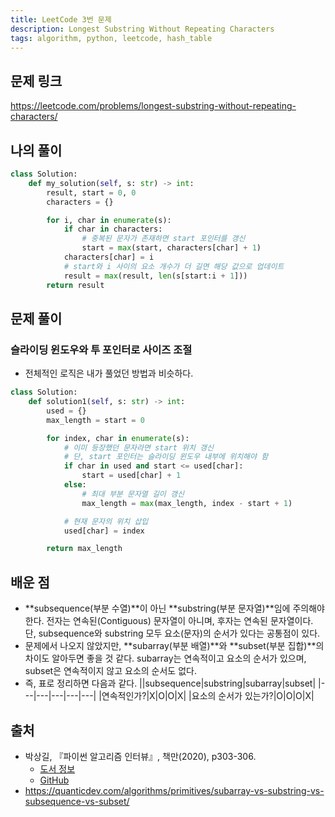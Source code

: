 ```yaml
---
title: LeetCode 3번 문제
description: Longest Substring Without Repeating Characters
tags: algorithm, python, leetcode, hash_table
---
```


## 문제 링크

https://leetcode.com/problems/longest-substring-without-repeating-characters/

## 나의 풀이

```python
class Solution:
    def my_solution(self, s: str) -> int:
        result, start = 0, 0
        characters = {}

        for i, char in enumerate(s):
            if char in characters:
                # 중복된 문자가 존재하면 start 포인터를 갱신
                start = max(start, characters[char] + 1)
            characters[char] = i
            # start와 i 사이의 요소 개수가 더 길면 해당 값으로 업데이트
            result = max(result, len(s[start:i + 1]))
        return result
```

## 문제 풀이

### 슬라이딩 윈도우와 투 포인터로 사이즈 조절

- 전체적인 로직은 내가 풀었던 방법과 비슷하다.

```python
class Solution:
    def solution1(self, s: str) -> int:
        used = {}
        max_length = start = 0

        for index, char in enumerate(s):
            # 이미 등장했던 문자라면 start 위치 갱신
            # 단, start 포인터는 슬라이딩 윈도우 내부에 위치해야 함
            if char in used and start <= used[char]:
                start = used[char] + 1
            else:
                # 최대 부분 문자열 길이 갱신
                max_length = max(max_length, index - start + 1)

            # 현재 문자의 위치 삽입
            used[char] = index

        return max_length
```

## 배운 점

- **subsequence(부분 수열)**이 아닌 **substring(부분 문자열)**임에 주의해야 한다. 전자는 연속된(Contiguous) 문자열이 아니며, 후자는 연속된 문자열이다. 단, subsequence와 substring 모두 요소(문자)의 순서가 있다는 공통점이 있다.
- 문제에서 나오지 않았지만, **subarray(부분 배열)**와 **subset(부분 집합)**의 차이도 알아두면 좋을 것 같다. subarray는 연속적이고 요소의 순서가 있으며, subset은 연속적이지 않고 요소의 순서도 없다.
- 즉, 표로 정리하면 다음과 같다.
  ||subsequence|substring|subarray|subset|
  |---|---|---|---|---|
  |연속적인가?|X|O|O|X|
  |요소의 순서가 있는가?|O|O|O|X|

## 출처

- 박상길, 『파이썬 알고리즘 인터뷰』, 책만(2020), p303-306.
  - [도서 정보](https://www.onlybook.co.kr/entry/algorithm-interview)
  - [GitHub](https://github.com/onlybooks/algorithm-interview)
- https://quanticdev.com/algorithms/primitives/subarray-vs-substring-vs-subsequence-vs-subset/
